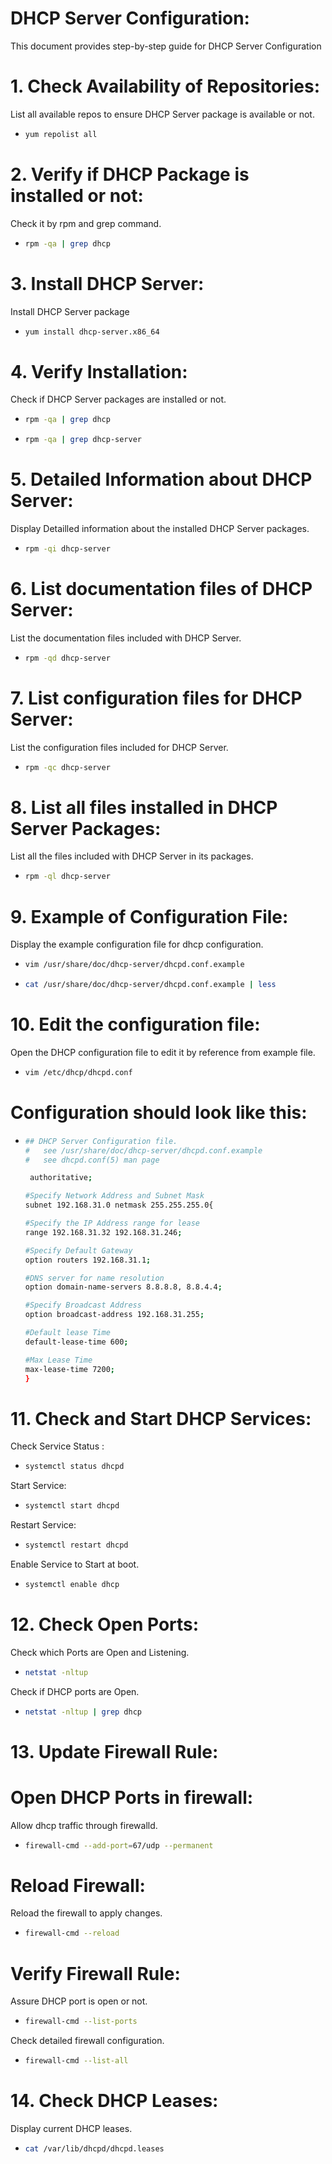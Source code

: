 # DHCP Server Configuration: 
This document provides step-by-step guide for DHCP Server Configuration 
# 1. Check Availability of Repositories: 
List all available repos to ensure DHCP Server package is available or not. 
- ```bash
  yum repolist all
# 2. Verify if DHCP Package is installed or not:
Check it by rpm and grep command.
- ```bash
  rpm -qa | grep dhcp
# 3. Install DHCP Server: 
Install DHCP Server package
- ```bash
  yum install dhcp-server.x86_64
# 4. Verify Installation: 
Check if DHCP Server packages are installed or not.
- ```bash
  rpm -qa | grep dhcp
- ```bash
  rpm -qa | grep dhcp-server
# 5. Detailed Information about DHCP Server: 
Display Detailled information about the installed DHCP Server packages.
- ```bash
  rpm -qi dhcp-server
# 6. List documentation files of DHCP Server: 
List the documentation files included with DHCP Server. 
- ```bash
  rpm -qd dhcp-server
# 7. List configuration files for DHCP Server: 
List the configuration files included for DHCP Server. 
- ```bash
  rpm -qc dhcp-server
# 8. List all files installed in DHCP Server Packages: 
List all the files included with DHCP Server in its packages. 
- ```bash
  rpm -ql dhcp-server
# 9. Example of Configuration File: 
Display the example configuration file for dhcp configuration.
- ```bash
  vim /usr/share/doc/dhcp-server/dhcpd.conf.example
- ```bash
  cat /usr/share/doc/dhcp-server/dhcpd.conf.example | less
# 10. Edit the configuration file: 
Open the DHCP configuration file to edit it by reference from example file.
- ```bash
  vim /etc/dhcp/dhcpd.conf
# Configuration should look like this:  
-  ```bash
   ## DHCP Server Configuration file.
   #   see /usr/share/doc/dhcp-server/dhcpd.conf.example
   #   see dhcpd.conf(5) man page

    authoritative;
   
   #Specify Network Address and Subnet Mask
   subnet 192.168.31.0 netmask 255.255.255.0{
   
   #Specify the IP Address range for lease
   range 192.168.31.32 192.168.31.246;
   
   #Specify Default Gateway
   option routers 192.168.31.1;
   
   #DNS server for name resolution
   option domain-name-servers 8.8.8.8, 8.8.4.4;
   
   #Specify Broadcast Address
   option broadcast-address 192.168.31.255;
   
   #Default lease Time
   default-lease-time 600;
   
   #Max Lease Time
   max-lease-time 7200;
   }
   
# 11. Check and Start DHCP Services: 
Check Service Status :
- ```bash
  systemctl status dhcpd
Start Service:
- ```bash
  systemctl start dhcpd
Restart Service:
- ```bash
  systemctl restart dhcpd
Enable Service to Start at boot.
- ```bash
  systemctl enable dhcp
# 12. Check Open Ports:
Check which Ports are Open and Listening.
- ```bash
  netstat -nltup
Check if DHCP ports are Open. 
- ```bash
  netstat -nltup | grep dhcp
# 13. Update Firewall Rule:
 # Open DHCP Ports in firewall:
  Allow dhcp traffic through firewalld.
  - ```bash
    firewall-cmd --add-port=67/udp --permanent
 # Reload Firewall:
  Reload the firewall to apply changes.
  - ```bash
    firewall-cmd --reload
 # Verify Firewall Rule:
  Assure DHCP port is open or not.
  - ```bash
    firewall-cmd --list-ports
  Check detailed firewall configuration.
  - ```bash
    firewall-cmd --list-all
# 14. Check DHCP Leases: 
   Display current DHCP leases.
 - ```bash
   cat /var/lib/dhcpd/dhcpd.leases 
  
